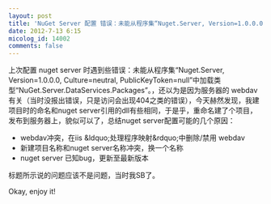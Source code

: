 ```yaml
---
layout: post
title: 'NuGet Server 配置 错误：未能从程序集“Nuget.Server, Version=1.0.0.0, Culture=neutral, PublicKeyToken=null”中加载类型“NuGet.Server.DataServices.Packages”'
date: 2012-7-13 6:15
micolog_id: 14002
comments: false
---
```

上次配置 nuget server 时遇到些错误：未能从程序集“Nuget.Server, Version=1.0.0.0, Culture=neutral, PublicKeyToken=null”中加载类型“NuGet.Server.DataServices.Packages”。，还以为是因为服务器的 webdav 有关（当时没报出错误，只是访问会出现404之类的错误），今天赫然发现，我建项目时的命名和nuget server引用的dll有些相同，于是乎，重命名建了个项目，发布到服务器上，貌似可以了，总结nuget server配置可能的几个原因：



- webdav冲突，在iis &amp;ldquo;处理程序映射&amp;rdquo;中删除/禁用 webdav
- 新建项目名称和nuget server名称冲突，换一个名称
- nuget server 已知bug，更新至最新版本


标题所示说的问题应该不是问题，当时我SB了。

Okay, enjoy it!

